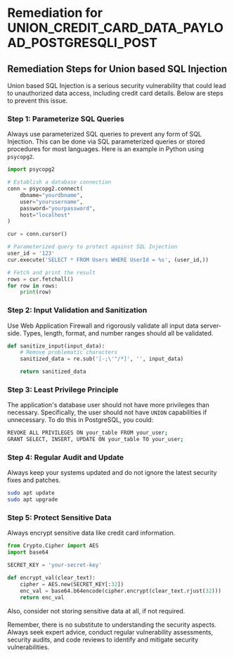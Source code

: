 # Remediation for UNION_CREDIT_CARD_DATA_PAYLOAD_POSTGRESQLI_POST

## Remediation Steps for Union based SQL Injection

Union based SQL Injection is a serious security vulnerability that could lead to unauthorized data access, including credit card details. Below are steps to prevent this issue.

### Step 1: Parameterize SQL Queries
Always use parameterized SQL queries to prevent any form of SQL Injection. This can be done via SQL parameterized queries or stored procedures for most languages. Here is an example in Python using `psycopg2`.

```python
import psycopg2

# Establish a database connection
conn = psycopg2.connect(
    dbname="yourdbname",
    user="yourusername",
    password="yourpassword",
    host="localhost"
)

cur = conn.cursor()

# Parameterized query to protect against SQL Injection
user_id = '123'
cur.execute('SELECT * FROM Users WHERE UserId = %s', (user_id,))

# Fetch and print the result
rows = cur.fetchall()
for row in rows:
    print(row)
```

### Step 2: Input Validation and Sanitization
Use Web Application Firewall and rigorously validate all input data server-side. Types, length, format, and number ranges should all be validated.

```python
def sanitize_input(input_data):
    # Remove problematic characters
    sanitized_data = re.sub('[-;\'"/*]', '', input_data)

    return sanitized_data
``` 

### Step 3: Least Privilege Principle
The application's database user should not have more privileges than necessary. Specifically, the user should not have `UNION` capabilities if unnecessary. To do this in PostgreSQL, you could:

```bash
REVOKE ALL PRIVILEGES ON your_table FROM your_user;
GRANT SELECT, INSERT, UPDATE ON your_table TO your_user;
```

### Step 4: Regular Audit and Update 
Always keep your systems updated and do not ignore the latest security fixes and patches.

```bash
sudo apt update
sudo apt upgrade
```

### Step 5: Protect Sensitive Data
Always encrypt sensitive data like credit card information.

```python
from Crypto.Cipher import AES
import base64

SECRET_KEY = 'your-secret-key'

def encrypt_val(clear_text):
    cipher = AES.new(SECRET_KEY[:32])
    enc_val = base64.b64encode(cipher.encrypt(clear_text.rjust(32)))
    return enc_val
```

Also, consider not storing sensitive data at all, if not required.

Remember, there is no substitute to understanding the security aspects. Always seek expert advice, conduct regular vulnerability assessments, security audits, and code reviews to identify and mitigate security vulnerabilities.